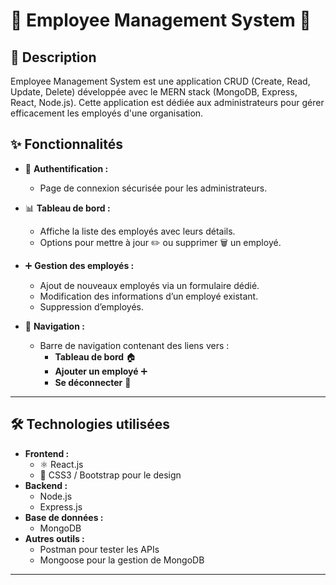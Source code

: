 # 🌟 **Employee Management System** 🌟

## 📝 **Description**
Employee Management System est une application CRUD (Create, Read, Update, Delete) développée avec le MERN stack (MongoDB, Express, React, Node.js). Cette application est dédiée aux administrateurs pour gérer efficacement les employés d'une organisation.

## ✨ **Fonctionnalités**
- 🔐 **Authentification :**  
  - Page de connexion sécurisée pour les administrateurs.
  
- 📊 **Tableau de bord :**  
  - Affiche la liste des employés avec leurs détails.  
  - Options pour mettre à jour ✏️ ou supprimer 🗑️ un employé.  

- ➕ **Gestion des employés :**  
  - Ajout de nouveaux employés via un formulaire dédié.  
  - Modification des informations d’un employé existant.  
  - Suppression d’employés.

- 🧭 **Navigation :**  
  - Barre de navigation contenant des liens vers :
    - **Tableau de bord** 🏠
    - **Ajouter un employé** ➕
    - **Se déconnecter** 🚪

---

## 🛠️ **Technologies utilisées**
- **Frontend :**
  - ⚛️ React.js
  - 🎨 CSS3 / Bootstrap pour le design
- **Backend :**
  -  Node.js
  -  Express.js
- **Base de données :**
  -  MongoDB
- **Autres outils :**
  -  Postman pour tester les APIs
  -  Mongoose pour la gestion de MongoDB

---


